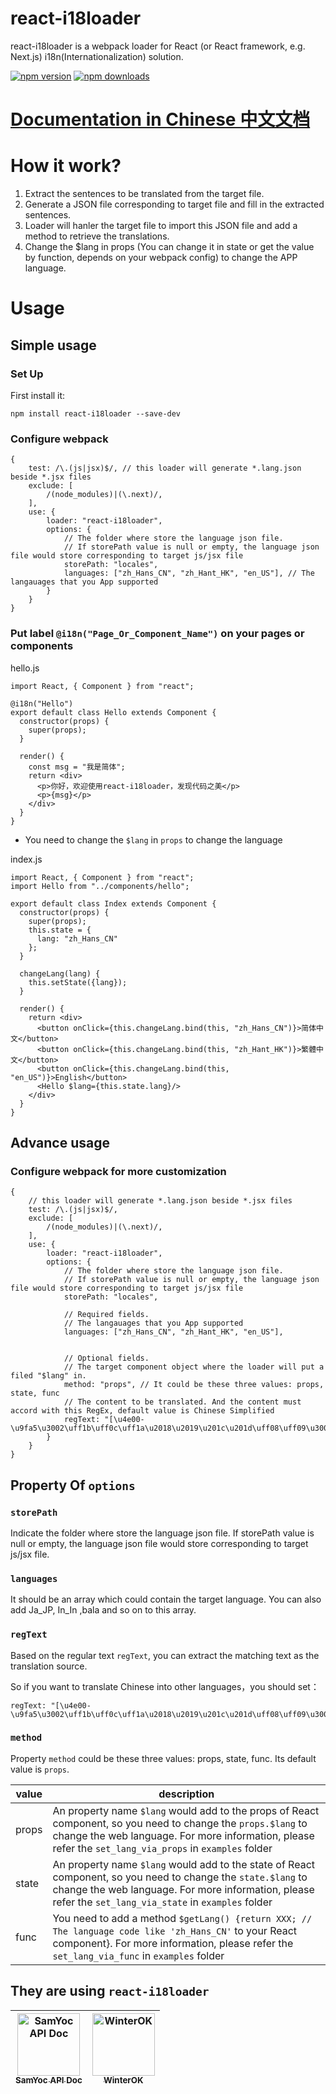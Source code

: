 # react-i18loader

react-i18loader is a webpack loader for React (or React framework, e.g. Next.js) i18n(Internationalization) solution.

[![npm version](https://img.shields.io/npm/v/react-i18loader.svg?style=flat-square)](https://www.npmjs.com/package/react-i18loader) [![npm downloads](https://img.shields.io/npm/dm/react-i18loader.svg?style=flat-square)](https://www.npmjs.com/package/react-i18loader)

# [Documentation in Chinese 中文文档](https://www.samyoc.com/single/143)

# How it work?
1. Extract the sentences to be translated from the target file.
2. Generate a JSON file corresponding to target file and fill in the extracted sentences.
3. Loader will hanler the target file to import this JSON file and add a method to retrieve the translations.
4. Change the $lang in props (You can change it in state or get the value by function, depends on your webpack config) to change the APP language.

# Usage

## Simple usage

### Set Up
First install it:
```
npm install react-i18loader --save-dev
```

### Configure webpack
```
{
    test: /\.(js|jsx)$/, // this loader will generate *.lang.json beside *.jsx files
    exclude: [
        /(node_modules)|(\.next)/,
    ],
    use: {
        loader: "react-i18loader",
        options: {
            // The folder where store the language json file.
            // If storePath value is null or empty, the language json file would store corresponding to target js/jsx file
            storePath: "locales",
            languages: ["zh_Hans_CN", "zh_Hant_HK", "en_US"], // The langauages that you App supported
        }
    }
}
```

### Put label `@i18n("Page_Or_Component_Name")` on your pages or components

hello.js

```
import React, { Component } from "react";

@i18n("Hello")
export default class Hello extends Component {
  constructor(props) {
    super(props);
  }

  render() {
    const msg = "我是简体";
    return <div>
      <p>你好，欢迎使用react-i18loader，发现代码之美</p>
      <p>{msg}</p>
    </div>
  }
}
```
* You need to change the `$lang` in `props` to change the language

index.js

```
import React, { Component } from "react";
import Hello from "../components/hello";

export default class Index extends Component {
  constructor(props) {
    super(props);
    this.state = {
      lang: "zh_Hans_CN"
    };
  }

  changeLang(lang) {
    this.setState({lang});
  }

  render() {
    return <div>
      <button onClick={this.changeLang.bind(this, "zh_Hans_CN")}>简体中文</button> 
      <button onClick={this.changeLang.bind(this, "zh_Hant_HK")}>繁體中文</button>
      <button onClick={this.changeLang.bind(this, "en_US")}>English</button>
      <Hello $lang={this.state.lang}/>
    </div>
  }
}
```

## Advance usage

### Configure webpack for more customization
```
{
    // this loader will generate *.lang.json beside *.jsx files
    test: /\.(js|jsx)$/,
    exclude: [
        /(node_modules)|(\.next)/,
    ],
    use: {
        loader: "react-i18loader",
        options: {
            // The folder where store the language json file.
            // If storePath value is null or empty, the language json file would store corresponding to target js/jsx file
            storePath: "locales",

            // Required fields.
            // The langauages that you App supported
            languages: ["zh_Hans_CN", "zh_Hant_HK", "en_US"],


            // Optional fields.
            // The target component object where the loader will put a filed "$lang" in.
            method: "props", // It could be these three values: props, state, func 
            // The content to be translated. And the content must accord with this RegEx, default value is Chinese Simplified
            regText: "[\u4e00-\u9fa5\u3002\uff1b\uff0c\uff1a\u2018\u2019\u201c\u201d\uff08\uff09\u3001\uff1f\uff01\ufe15\u300a\u300b]+",
        }
    }
}
```
## Property Of `options`

### `storePath`
Indicate the folder where store the language json file. If storePath value is null or empty, the language json file would store corresponding to target js/jsx file.

### `languages`
It should be an array which could contain the target language. You can also add Ja_JP, In_In ,bala and so on to this array.

### `regText`
Based on the regular text `regText`, you can extract the matching text as the translation source.

So if you want to translate Chinese into other languages，you should set：
```
regText: "[\u4e00-\u9fa5\u3002\uff1b\uff0c\uff1a\u2018\u2019\u201c\u201d\uff08\uff09\u3001\uff1f\uff01\ufe15\u300a\u300b]+"
```

### `method`

Property `method` could be these three values: props, state, func. Its default value is `props`.

value | description |   
-|-|
props | An property name `$lang` would add to the props of React component, so you need to change the `props.$lang` to change the web language. For more information, please refer the `set_lang_via_props` in `examples` folder  |
state | An property name `$lang` would add to the state of React component, so you need to change the `state.$lang` to change the web language. For more information, please refer the `set_lang_via_state` in `examples` folder |
func | You need to add a method `$getLang() {return XXX; // The language code like 'zh_Hans_CN'` to your React component}. For more information, please refer the `set_lang_via_func` in `examples` folder|

## They are using `react-i18loader`
[<img src="http://doc.samyoc.com/static/img/logo.png" width="100px;" alt="SamYoc API Doc"/><br /><sub><b>SamYoc API Doc</b></sub>](http://doc.samyoc.com/) | [<img src="http://www.winterok.com/uploads/users/1/images/1544374815089.png" width="100px;" alt="WinterOK"/><br /><sub><b>WinterOK</b></sub>](http://www.winterok.com/)| 
:---: | :---: |
